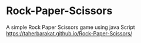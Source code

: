 # Rock-Paper-Scissors
A simple Rock Paper Scissors game using java Script
https://taherbarakat.github.io/Rock-Paper-Scissors/
